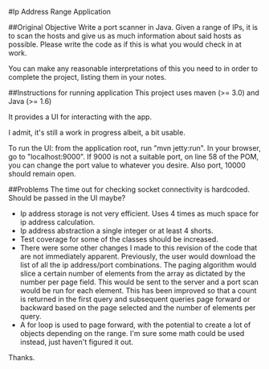 #Ip Address Range Application

##Original Objective
Write a port scanner in Java.  Given a range of IPs, it is to scan the hosts and give us as much information about said hosts as possible.  Please write the code as if this is what you would check in at work.

You can make any reasonable interpretations of this you need to in order to complete the project, listing them in your notes.

##Instructions for running application
This project uses maven (>= 3.0) and Java (>= 1.6)

It provides a UI for interacting with the app.

I admit, it's still a work in progress albeit, a bit usable.

To run the UI:
from the application root, run "mvn jetty:run".
In your browser, go to "localhost:9000".
If 9000 is not a suitable port, on line 58 of the POM, you can change the port value to whatever you desire.
Also port, 10000 should remain open.

##Problems
The time out for checking socket connectivity is hardcoded. Should be passed in the UI maybe?

* Ip address storage is not very efficient. Uses 4 times as much space for ip address calculation.
* Ip address abstraction a single integer or at least 4 shorts.
* Test coverage for some of the classes should be increased.
* There were some other changes I made to this revision of the code that are not immediately apparent.
Previously, the user would download the list of all the ip address/port combinations. The paging algorithm would
slice a certain number of elements from the array as dictated by the number per page field. This would be sent to the server
and a port scan would be run for each element. This has been improved so that a count is returned in the first query
and subsequent queries page forward or backward based on the page selected and the number of elements per query.
* A for loop is used to page forward, with the potential to create a lot of objects depending on the range.
I'm sure some math could be used instead, just haven't figured it out.


Thanks.

